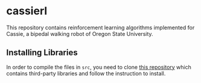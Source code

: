 # cassierl

This repository contains reinforcement learning algorithms implemented for Cassie, a bipedal walking robot of Oregon State University.

## Installing Libraries

In order to compile the files in `src`, you need to clone [this repository](https://github.com/CassieRL/ThirdParty) which contains third-party libraries and follow the instruction to install.

